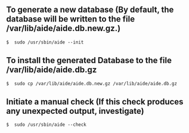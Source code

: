## To generate a new database (By default, the database will be written to the file /var/lib/aide/aide.db.new.gz.)
	$  sudo /usr/sbin/aide --init

## To install the generated Database to the file /var/lib/aide/aide.db.gz
	$  sudo cp /var/lib/aide/aide.db.new.gz /var/lib/aide/aide.db.gz

## Initiate a manual check (If this check produces any unexpected output, investigate)
	$  sudo /usr/sbin/aide --check
